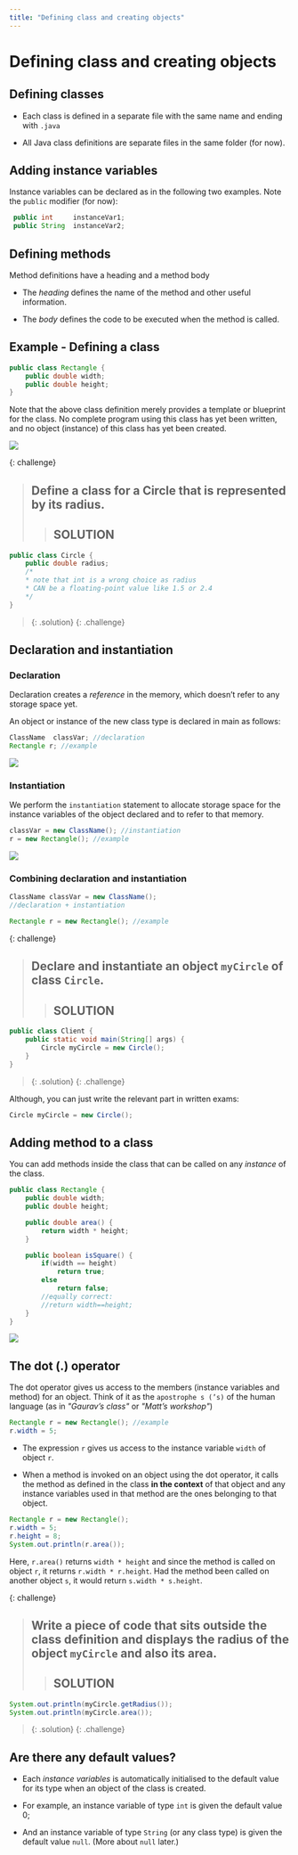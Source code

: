 ```yaml
---
title: "Defining class and creating objects"
---
```

# Defining class and creating objects

## Defining classes


-   Each class is defined in a separate file with the same name and
    ending with `.java`

-   All Java class definitions are separate files in the same folder
    (for now).

## Adding instance variables

Instance variables can be declared as in the following two examples.
Note the `public` modifier (for now):

```java
 public int     instanceVar1;
 public String  instanceVar2;
```

## Defining methods

Method definitions have a heading and a method body

-   The *heading* defines the name of the method and other useful
    information.

-   The *body* defines the code to be executed when the method is
    called.

## Example - Defining a class

```java
public class Rectangle {
    public double width;
    public double height;
}
```

Note that the above class definition merely
provides a template or blueprint for the class. No complete program
using this class has yet been written, and no object (instance) of this
class has yet been created.


![](./../fig/03-classes-and-objects/classesObjects1-figure1.png)


{: challenge}
> ## Define a class for a Circle that is represented by its radius.
>> ## SOLUTION
 ```java
 public class Circle {
     public double radius;
     /*
     * note that int is a wrong choice as radius 
     * CAN be a floating-point value like 1.5 or 2.4
     */
 }
 ```
>{: .solution}
{: .challenge}

	 
## Declaration and instantiation

### Declaration

Declaration creates a *reference* in the memory, which doesn’t refer to
any storage space yet.

An object or instance of the new class type is declared in main as follows:

```java
ClassName  classVar; //declaration
Rectangle r; //example
```

![](./../fig/03-classes-and-objects/classesObjects1-figure2.png)

### Instantiation

We perform the `instantiation` statement to allocate storage space for the instance variables of the object declared and to refer to that memory.
    
```java
classVar = new ClassName(); //instantiation
r = new Rectangle(); //example
```
	
![](./../fig/03-classes-and-objects/classesObjects1-figure3.png)

### Combining declaration and instantiation

```java
ClassName classVar = new ClassName(); 
//declaration + instantiation

Rectangle r = new Rectangle(); //example
```

{: challenge}
> ## Declare and instantiate an object `myCircle` of class `Circle`.
>> ## SOLUTION
 ```java
 public class Client {
     public static void main(String[] args) {
         Circle myCircle = new Circle();
     }
 }
 ```
>{: .solution}
{: .challenge}

Although, you can just write the relevant part in written exams:

```java
Circle myCircle = new Circle();
```

## Adding method to a class

You can add methods inside the class that can be called on any
*instance* of the class.

```java
public class Rectangle {
    public double width;
    public double height;

    public double area() {
		return width * height;
    }

    public boolean isSquare() {
    	if(width == height)
    		return true;
    	else
    		return false;
    	//equally correct: 
    	//return width==height;
    }
}
```

![](./../fig/03-classes-and-objects/classesObjects1-figure4.png)


## The dot (.) operator

The dot operator gives us access to the members (instance variables and
method) for an object. Think of it as the `apostrophe s (’s)` of the
human language (as in *"Gaurav’s class"* or *"Matt’s workshop"*)

```java
Rectangle r = new Rectangle(); //example
r.width = 5;
```

-   The expression `r` gives us access to the instance variable `width`
    of object `r`.

-   When a method is invoked on an object using the dot operator, it
    calls the method as defined in the class **in the context** of that
    object and any instance variables used in that method are the ones
    belonging to that object.


``` java
Rectangle r = new Rectangle(); 
r.width = 5;
r.height = 8;
System.out.println(r.area());
```

Here, `r.area()` returns `width * height` and since the method is called
on object `r`, it returns `r.width * r.height`. Had the method been
called on another object `s`, it would return `s.width * s.height`.

{: challenge}
> ## Write a piece of code that sits outside the class definition and displays the radius of the object `myCircle` and also its area.
>> ## SOLUTION
 ```java
 System.out.println(myCircle.getRadius());
 System.out.println(myCircle.area());
 ```
>{: .solution}
{: .challenge}

	 
## Are there any default values?

-   Each <span>*instance variables*</span> is automatically initialised
    to the default value for its type when an object of the class is
    created.

-   For example, an instance variable of type `int` is given the default
    value 0;

-   And an instance variable of type `String` (or any class type) is
    given the default value `null`. (More about `null` later.)
